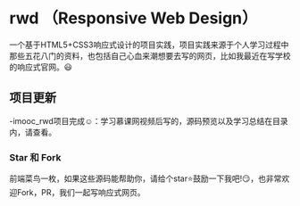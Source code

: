 # rwd （Responsive Web Design）

一个基于HTML5+CSS3响应式设计的项目实践，项目实践来源于个人学习过程中那些五花八门的资料，也包括自己心血来潮想要去写的网页，比如我最近在写学校的响应式官网。:smiley:

## 项目更新

-imooc_rwd项目完成:relaxed:：学习慕课网视频后写的，源码预览以及学习总结在目录内，请查看。

### Star 和 Fork

前端菜鸟一枚，如果这些源码能帮助你，请给个star:star:鼓励一下我吧!:smirk:，也非常欢迎Fork，PR，我们一起写响应式网页。

